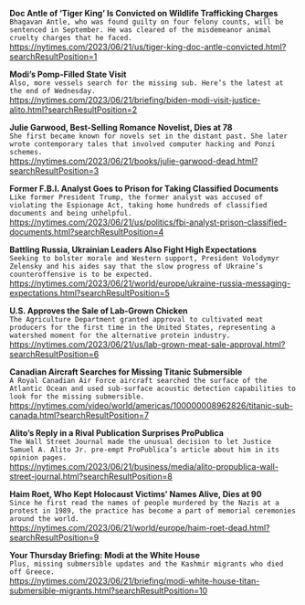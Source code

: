 **Doc Antle of ‘Tiger King’ Is Convicted on Wildlife Trafficking Charges**\
`Bhagavan Antle, who was found guilty on four felony counts, will be sentenced in September. He was cleared of the misdemeanor animal cruelty charges that he faced.`\
https://nytimes.com/2023/06/21/us/tiger-king-doc-antle-convicted.html?searchResultPosition=1

**Modi’s Pomp-Filled State Visit**\
`Also, more vessels search for the missing sub. Here’s the latest at the end of Wednesday.`\
https://nytimes.com/2023/06/21/briefing/biden-modi-visit-justice-alito.html?searchResultPosition=2

**Julie Garwood, Best-Selling Romance Novelist, Dies at 78**\
`She first became known for novels set in the distant past. She later wrote contemporary tales that involved computer hacking and Ponzi schemes.`\
https://nytimes.com/2023/06/21/books/julie-garwood-dead.html?searchResultPosition=3

**Former F.B.I. Analyst Goes to Prison for Taking Classified Documents**\
`Like former President Trump, the former analyst was accused of violating the Espionage Act, taking home hundreds of classified documents and being unhelpful.`\
https://nytimes.com/2023/06/21/us/politics/fbi-analyst-prison-classified-documents.html?searchResultPosition=4

**Battling Russia, Ukrainian Leaders Also Fight High Expectations**\
`Seeking to bolster morale and Western support, President Volodymyr Zelensky and his aides say that the slow progress of Ukraine’s counteroffensive is to be expected.`\
https://nytimes.com/2023/06/21/world/europe/ukraine-russia-messaging-expectations.html?searchResultPosition=5

**U.S. Approves the Sale of Lab-Grown Chicken**\
`The Agriculture Department granted approval to cultivated meat producers for the first time in the United States, representing a watershed moment for the alternative protein industry.`\
https://nytimes.com/2023/06/21/us/lab-grown-meat-sale-approval.html?searchResultPosition=6

**Canadian Aircraft Searches for Missing Titanic Submersible**\
`A Royal Canadian Air Force aircraft searched the surface of the Atlantic Ocean and used sub-surface acoustic detection capabilities to look for the missing submersible.`\
https://nytimes.com/video/world/americas/100000008962826/titanic-sub-canada.html?searchResultPosition=7

**Alito’s Reply in a Rival Publication Surprises ProPublica**\
`The Wall Street Journal made the unusual decision to let Justice Samuel A. Alito Jr. pre-empt ProPublica’s article about him in its opinion pages.`\
https://nytimes.com/2023/06/21/business/media/alito-propublica-wall-street-journal.html?searchResultPosition=8

**Haim Roet, Who Kept Holocaust Victims’ Names Alive, Dies at 90**\
`Since he first read the names of people murdered by the Nazis at a protest in 1989, the practice has become a part of memorial ceremonies around the world.`\
https://nytimes.com/2023/06/21/world/europe/haim-roet-dead.html?searchResultPosition=9

**Your Thursday Briefing: Modi at the White House**\
`Plus, missing submersible updates and the Kashmir migrants who died off Greece.`\
https://nytimes.com/2023/06/21/briefing/modi-white-house-titan-submersible-migrants.html?searchResultPosition=10

